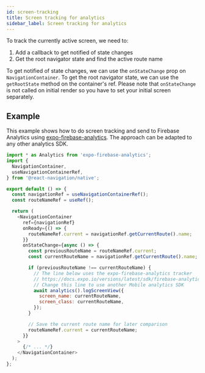 ```yaml
---
id: screen-tracking
title: Screen tracking for analytics
sidebar_label: Screen tracking for analytics
---
```


To track the currently active screen, we need to:

1. Add a callback to get notified of state changes
2. Get the root navigator state and find the active route name

To get notified of state changes, we can use the `onStateChange` prop on `NavigationContainer`. To get the root navigator state, we can use the `getRootState` method on the container's ref. Please note that `onStateChange` is not called on initial render so you have to set your initial screen separately.

## Example

This example shows how to do screen tracking and send to Firebase Analytics using [expo-firebase-analytics](https://docs.expo.io/versions/latest/sdk/firebase-analytics/). The approach can be adapted to any other analytics SDK.

 <samp id="screen-tracking-for-analytics" />

```js
import * as Analytics from 'expo-firebase-analytics';
import {
  NavigationContainer,
  useNavigationContainerRef,
} from '@react-navigation/native';

export default () => {
  const navigationRef = useNavigationContainerRef();
  const routeNameRef = useRef();

  return (
    <NavigationContainer
      ref={navigationRef}
      onReady={() => {
        routeNameRef.current = navigationRef.getCurrentRoute().name;
      }}
      onStateChange={async () => {
        const previousRouteName = routeNameRef.current;
        const currentRouteName = navigationRef.getCurrentRoute().name;

        if (previousRouteName !== currentRouteName) {
          // The line below uses the expo-firebase-analytics tracker
          // https://docs.expo.io/versions/latest/sdk/firebase-analytics/
          // Change this line to use another Mobile analytics SDK
          await analytics().logScreenView({
            screen_name: currentRouteName,
            screen_class: currentRouteName,
          });
        }

        // Save the current route name for later comparison
        routeNameRef.current = currentRouteName;
      }}
    >
      {/* ... */}
    </NavigationContainer>
  );
};
```
